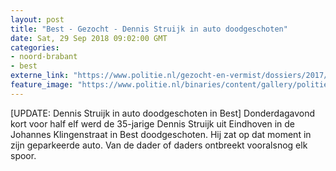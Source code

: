 ```yaml
---
layout: post
title: "Best - Gezocht - Dennis Struijk in auto doodgeschoten"
date: Sat, 29 Sep 2018 09:02:00 GMT
categories: 
- noord-brabant 
- best 
externe_link: "https://www.politie.nl/gezocht-en-vermist/dossiers/2017/09-best-dennis-struijk-in-auto-doodgeschoten/de-zaak.html"
feature_image: "https://www.politie.nl/binaries/content/gallery/politie/gezocht/dossiers/2017/tgo-wagner/20170906-foto-dennis-struijk-in-overleg-met-de-familie.jpg"
---
```


[UPDATE: Dennis Struijk in auto doodgeschoten in Best] Donderdagavond kort voor half elf werd de 35-jarige Dennis Struijk uit Eindhoven in de Johannes Klingenstraat in Best doodgeschoten. Hij zat op dat moment in zijn geparkeerde auto. Van de dader of daders ontbreekt vooralsnog elk spoor.
